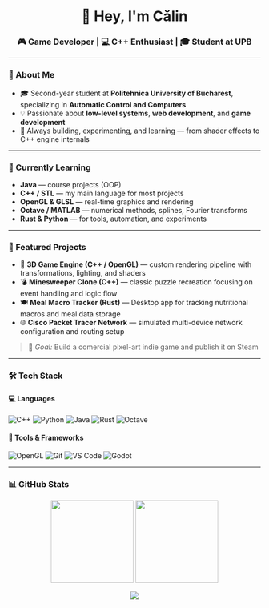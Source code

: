 <!-- Banner -->
<h1 align="center">👋 Hey, I'm Călin</h1>
<h3 align="center">🎮 Game Developer | 💻 C++ Enthusiast | 🎓 Student at UPB</h3>

---

### 🌟 About Me

- 🎓 Second-year student at **Politehnica University of Bucharest**, specializing in **Automatic Control and Computers**  
- 💡 Passionate about **low-level systems**, **web development**, and **game development** 
- 🧱 Always building, experimenting, and learning — from shader effects to C++ engine internals  

---

### 🧠 Currently Learning

- **Java** — course projects (OOP)
- **C++ / STL** — my main language for most projects  
- **OpenGL & GLSL** — real-time graphics and rendering  
- **Octave / MATLAB** — numerical methods, splines, Fourier transforms  
- **Rust & Python** — for tools, automation, and experiments  

---

### 🧩 Featured Projects

- 🧠 **3D Game Engine (C++ / OpenGL)** — custom rendering pipeline with transformations, lighting, and shaders
- 💣 **Minesweeper Clone (C++)** — classic puzzle recreation focusing on event handling and logic flow
- 🍽️ **Meal Macro Tracker (Rust)** — Desktop app for tracking nutritional macros and meal data storage
- 🌐 **Cisco Packet Tracer Network** — simulated multi-device network configuration and routing setup

> 🎯 *Goal:* Build a comercial pixel-art indie game and publish it on Steam

---

### 🛠️ Tech Stack

#### 💻 Languages  
![C++](https://img.shields.io/badge/C++-00599C?style=for-the-badge&logo=c%2B%2B&logoColor=white)
![Python](https://img.shields.io/badge/Python-3670A0?style=for-the-badge&logo=python&logoColor=ffdd54)
![Java](https://img.shields.io/badge/Java-ED8B00?style=for-the-badge&logo=openjdk&logoColor=white)
![Rust](https://img.shields.io/badge/Rust-000000?style=for-the-badge&logo=rust&logoColor=white)
![Octave](https://img.shields.io/badge/Octave-0790C0?style=for-the-badge&logo=gnu-octave&logoColor=white)

#### 🧰 Tools & Frameworks  
![OpenGL](https://img.shields.io/badge/OpenGL-5586A4?style=for-the-badge&logo=opengl&logoColor=white)
![Git](https://img.shields.io/badge/Git-F05032?style=for-the-badge&logo=git&logoColor=white)
![VS Code](https://img.shields.io/badge/VS_Code-0078d7?style=for-the-badge&logo=visual-studio-code&logoColor=white)
![Godot](https://img.shields.io/badge/Godot-478CBF?style=for-the-badge&logo=godot-engine&logoColor=white)

---

### 📊 GitHub Stats

<p align="center">
  <img src="https://github-readme-stats.vercel.app/api?username=CalinCodes&show_icons=true&theme=tokyonight&hide_border=true" height="165" />
  <img src="https://github-readme-streak-stats.herokuapp.com/?user=CalinCodes&theme=tokyonight&hide_border=true" height="165" />
</p>

<p align="center">
  <img src="https://github-readme-stats.vercel.app/api/top-langs/?username=CalinCodes&layout=compact&theme=tokyonight&hide_border=true" />
</p>
